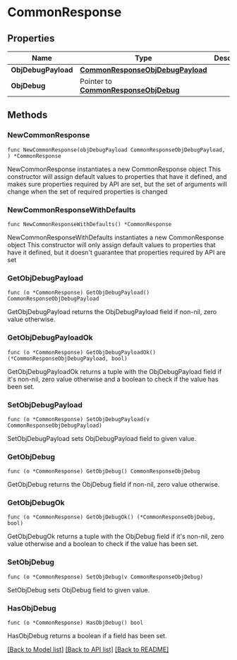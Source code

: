 # CommonResponse

## Properties

Name | Type | Description | Notes
------------ | ------------- | ------------- | -------------
**ObjDebugPayload** | [**CommonResponseObjDebugPayload**](CommonResponseObjDebugPayload.md) |  | 
**ObjDebug** | Pointer to [**CommonResponseObjDebug**](CommonResponseObjDebug.md) |  | [optional] 

## Methods

### NewCommonResponse

`func NewCommonResponse(objDebugPayload CommonResponseObjDebugPayload, ) *CommonResponse`

NewCommonResponse instantiates a new CommonResponse object
This constructor will assign default values to properties that have it defined,
and makes sure properties required by API are set, but the set of arguments
will change when the set of required properties is changed

### NewCommonResponseWithDefaults

`func NewCommonResponseWithDefaults() *CommonResponse`

NewCommonResponseWithDefaults instantiates a new CommonResponse object
This constructor will only assign default values to properties that have it defined,
but it doesn't guarantee that properties required by API are set

### GetObjDebugPayload

`func (o *CommonResponse) GetObjDebugPayload() CommonResponseObjDebugPayload`

GetObjDebugPayload returns the ObjDebugPayload field if non-nil, zero value otherwise.

### GetObjDebugPayloadOk

`func (o *CommonResponse) GetObjDebugPayloadOk() (*CommonResponseObjDebugPayload, bool)`

GetObjDebugPayloadOk returns a tuple with the ObjDebugPayload field if it's non-nil, zero value otherwise
and a boolean to check if the value has been set.

### SetObjDebugPayload

`func (o *CommonResponse) SetObjDebugPayload(v CommonResponseObjDebugPayload)`

SetObjDebugPayload sets ObjDebugPayload field to given value.


### GetObjDebug

`func (o *CommonResponse) GetObjDebug() CommonResponseObjDebug`

GetObjDebug returns the ObjDebug field if non-nil, zero value otherwise.

### GetObjDebugOk

`func (o *CommonResponse) GetObjDebugOk() (*CommonResponseObjDebug, bool)`

GetObjDebugOk returns a tuple with the ObjDebug field if it's non-nil, zero value otherwise
and a boolean to check if the value has been set.

### SetObjDebug

`func (o *CommonResponse) SetObjDebug(v CommonResponseObjDebug)`

SetObjDebug sets ObjDebug field to given value.

### HasObjDebug

`func (o *CommonResponse) HasObjDebug() bool`

HasObjDebug returns a boolean if a field has been set.


[[Back to Model list]](../README.md#documentation-for-models) [[Back to API list]](../README.md#documentation-for-api-endpoints) [[Back to README]](../README.md)


